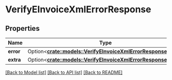 # VerifyEInvoiceXmlErrorResponse

## Properties

Name | Type | Description | Notes
------------ | ------------- | ------------- | -------------
**error** | Option<[**crate::models::VerifyEInvoiceXmlErrorResponseError**](VerifyEInvoiceXmlErrorResponse_error.md)> |  | [optional]
**extra** | Option<[**crate::models::VerifyEInvoiceXmlErrorResponseExtra**](VerifyEInvoiceXmlErrorResponse_extra.md)> |  | [optional]

[[Back to Model list]](../README.md#documentation-for-models) [[Back to API list]](../README.md#documentation-for-api-endpoints) [[Back to README]](../README.md)


